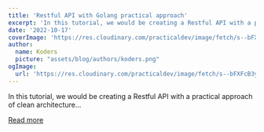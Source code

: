 ```yaml
---
title: 'Restful API with Golang practical approach'
excerpt: 'In this tutorial, we would be creating a Restful API with a practical approach of clean architecture...'
date: '2022-10-17'
coverImage: 'https://res.cloudinary.com/practicaldev/image/fetch/s--bFXFcB3y--/c_imagga_scale,f_auto,fl_progressive,h_420,q_auto,w_1000/https://dev-to-uploads.s3.amazonaws.com/uploads/articles/js24i61mr7wxyzzh5xyz.png'
author:
  name: Koders
  picture: "assets/blog/authors/koders.png"
ogImage:
  url: 'https://res.cloudinary.com/practicaldev/image/fetch/s--bFXFcB3y--/c_imagga_scale,f_auto,fl_progressive,h_420,q_auto,w_1000/https://dev-to-uploads.s3.amazonaws.com/uploads/articles/js24i61mr7wxyzzh5xyz.png'
---
```


In this tutorial, we would be creating a Restful API with a practical approach of clean architecture...

[Read more](https://dev.to/firdavs_kasymov/restful-api-with-golang-practical-approach-420a)
